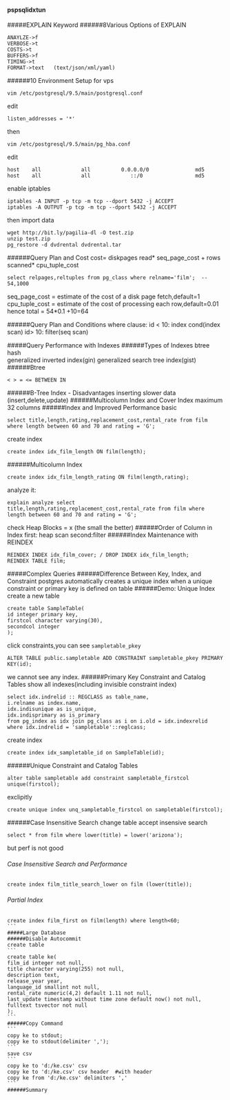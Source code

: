 #### pspsqlidxtun
#####EXPLAIN Keyword
######8Various Options of EXPLAIN
```
ANAYLZE->f
VERBOSE->t
COSTS->t
BUFFERS->f
TIMING->t
FORMAT->text   (text/json/xml/yaml)
```
######10 Environment Setup
for vps
```
vim /etc/postgresql/9.5/main/postgresql.conf
```
edit
```
listen_addresses = '*'
```
then
```
vim /etc/postgresql/9.5/main/pg_hba.conf
```
edit
```
host    all             all          0.0.0.0/0               md5
host    all             all             ::/0                 md5
```
enable iptables
```
iptables -A INPUT -p tcp -m tcp --dport 5432 -j ACCEPT
iptables -A OUTPUT -p tcp -m tcp --dport 5432 -j ACCEPT
```
then import data
```
wget http://bit.ly/pagilia-dl -O test.zip
unzip test.zip
pg_restore -d dvdrental dvdrental.tar
```
######Query Plan and Cost
cost= diskpages read* seq_page_cost + rows scanned* cpu_tuple_cost

```
select relpages,reltuples from pg_class where relname='film';  -- 54,1000
```
seq_page_cost = estimate of the cost of a disk page fetch,default=1
cpu_tuple_cost = estimate of the cost of processing each row,default=0.01
hence total = 54*0.1 +10=64

######Query Plan and Conditions
where clause: id < 10: index cond(index scan)
id> 10: filter(seq scan)

#####Query Performance with Indexes
######Types of Indexes
btree  
hash  
generalized inverted index(gin)
generalized search tree index(gist)
######Btree
```
< > = <= BETWEEN IN
```
######B-Tree Index - Disadvantages
inserting slower data (insert,delete,update)
######Multicolumn Index and Cover Index
maximum 32 columns
######Index and Improved Performance
basic
```
select title,length,rating,replacement_cost,rental_rate from film where length between 60 and 70 and rating = 'G';
```
create index
```
create index idx_film_length ON film(length);
```
######Multicolumn Index
```
create index idx_film_length_rating ON film(length,rating);
```
analyze it:
```
explain analyze select title,length,rating,replacement_cost,rental_rate from film where length between 60 and 70 and rating = 'G';
```
check Heap Blocks = x (the small the better)
######Order of Column in Index
first: heap scan second:filter
######Index Maintenance with REINDEX
```
REINDEX INDEX idx_film_cover; / DROP INDEX idx_film_length;
REINDEX TABLE film;
```
#####Complex Queries
######Difference Between Key, Index, and Constraint
postgres automatically creates a unique index when a unique constraint or primary key is defined on table
######Demo: Unique Index
create a new table
```
create table SampleTable(
id integer primary key,
firstcol character varying(30),
secondcol integer
);
```
click constraints,you can see `sampletable_pkey`
```
ALTER TABLE public.sampletable ADD CONSTRAINT sampletable_pkey PRIMARY KEY(id);
```
we cannot see any index.
######Primary Key Constraint and Catalog Tables
show all indexes(including invisible constraint index)
```
select idx.indrelid :: REGCLASS as table_name,
i.relname as index.name,
idx.indisunique as is_unique,
idx.indisprimary as is_primary
from pg_index as idx join pg_class as i on i.old = idx.indexrelid
where idx.indrelid = 'sampletable'::reglcass;
```
create index
```
create index idx_sampletable_id on SampleTable(id);
```
######Unique Constraint and Catalog Tables
```
alter table sampletable add constraint sampletable_firstcol unique(firstcol);
```
exclipitly
```
create unique index unq_sampletable_firstcol on sampletable(firstcol);
```
######Case Insensitive Search
change table accept insensive search
```
select * from film where lower(title) = lower('arizona');
```
but perf is not good
###### Case Insensitive Search and Performance
```
create index film_title_search_lower on film (lower(title));
```
###### Partial Index
````
create index film_first on film(length) where length<60;
```
#####Large Database
######Disable Autocommit
create table
```
create table ke(
film_id integer not null,
title character varying(255) not null,
description text,
release_year year,
language_id smallint not null,
rental_rate numeric(4,2) default 1.11 not null,
last_update timestamp without time zone default now() not null,
fulltext tsvector not null
);
```
######Copy Command
```
copy ke to stdout;
copy ke to stdout(delimiter ',');
```
save csv
```
copy ke to 'd:/ke.csv' csv
copy ke to 'd:/ke.csv' csv header  #with header
copy ke from 'd:/ke.csv' delimiters ','
```
######Summary

